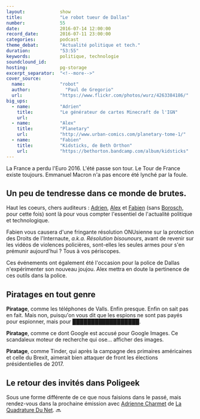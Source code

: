```yaml
---
layout:             show
title:              "Le robot tueur de Dallas"
number:             55
date:               2016-07-14 12:00:00
record_date:        2016-07-11 23:00:00
categories:         podcast
theme_debat:        "Actualité politique et tech."
duration:           "53:55"
keywords:           politique, technologie
soundclound_id:     
hosting:            pg-storage
excerpt_separator:  "<!--more-->"
cover_source:
  name:	            "robot"
  author:	          "Paul de Gregorio"
  url:              "https://www.flickr.com/photos/wurz/4263384186/"
big_ups:
  - name:           "Adrien"
    title:          "Le générateur de cartes Minecraft de l'IGN"
    url:            
  - name:           "Alex"
    title:          "Planetary"
    url:            "http://www.urban-comics.com/planetary-tome-1/"
  - name:           "Fabien"
    title:          "Kidsticks, de Beth Orthon"
    url:            "https://bethorton.bandcamp.com/album/kidsticks"
---
```


La France a perdu l'Euro 2016.
L'été passe son tour.
Le Tour de France existe toujours.
Emmanuel Macron n'a pas encore été lynché par la foule.

## Un peu de tendresse dans ce monde de brutes.

Haut les coeurs, chers auditeurs : [Adrien](http://twitter.com/adhumi), [Alex](http://twitter.com/ooalex) et [Fabien](http://twitter.com/CaptainLiban) (sans [Borosch](http://twitter.com/borosch), pour cette fois) sont là pour vous compter l'essentiel de l'actualité politique et technologique.

Fabien vous causera d'une fringante résolution ONUsienne sur la protection des Droits de l'Internaute, *a.k.a. Résolution bisounours*, avant de revenir sur les vidéos de violences policières, sont-elles les seules armes pour s'en prémunir aujourd'hui ? Tous à vos périscopes.

Ces événements ont également été l'occasion pour la police de Dallas n'expérimenter son nouveau joujou. Alex mettra en doute la pertinence de ces outils dans la police.

## Piratages en tout genre

**Piratage**, comme les téléphones de Valls. Enfin presque. Enfin on sait pas en fait. Mais non, puisqu'on vous dit que les espions ne sont pas payés pour espionner, mais pour ██████████████████.

**Piratage**, comme ce dont Google est accusé pour Google Images. Ce scandaleux moteur de recherche qui ose... afficher des images.

**Piratage**, comme Tinder, qui après la campagne des primaires américaines et celle du Brexit, aimerait bien attaquer de front les élections présidentielles de 2017.

## Le retour des invités dans Poligeek

Sous une forme différente de ce que nous faisions dans le passé, mais rendez-vous dans la prochaine émission avec [Adrienne Charmet](https://twitter.com/adriennecharmet) de [La Quadrature Du Net](https://www.laquadrature.net). 🔜
